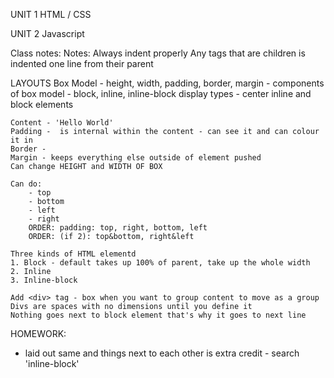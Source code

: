UNIT 1
HTML / CSS

UNIT 2
Javascript


Class notes:
Notes: Always indent properly
Any tags that are children is indented one line from their parent

LAYOUTS
	Box Model
		- height, width, padding, border, margin
		- components of box model
		- block, inline, inline-block display types
		- center inline and block elements

	Content - 'Hello World'
	Padding -  is internal within the content - can see it and can colour it in
	Border - 
	Margin - keeps everything else outside of element pushed 
	Can change HEIGHT and WIDTH OF BOX
	
	Can do:
		- top 
		- bottom
		- left
		- right
		ORDER: padding: top, right, bottom, left
		ORDER: (if 2): top&bottom, right&left

	Three kinds of HTML elementd
	1. Block - default takes up 100% of parent, take up the whole width
	2. Inline
	3. Inline-block

	Add <div> tag - box when you want to group content to move as a group
	Divs are spaces with no dimensions until you define it
	Nothing goes next to block element that's why it goes to next line


HOMEWORK:
- laid out same and things next to each other is extra credit - search 'inline-block'
